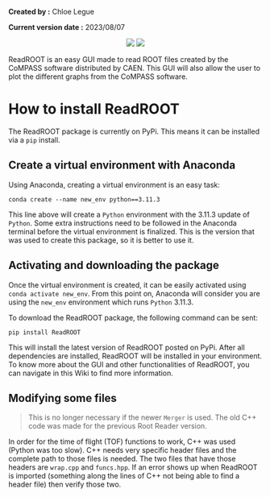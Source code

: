**Created by :** Chloe Legue

**Current version date :** 2023/08/07

<p align=center>
<a target="_blank" href="https://www.python.org/downloads/" title="Python version"><img src="https://img.shields.io/badge/python-%3E=_3.11-green.svg"></a>
<a target="_blank" href="https://pypi.org/project/ReadROOT/" title="PyPI version"><img src="https://img.shields.io/pypi/v/ReadROOT?logo=pypi"></a>
</p>

ReadROOT is an easy GUI made to read ROOT files created by the CoMPASS software distributed by CAEN. This GUI will also allow the user to plot the different graphs from the CoMPASS software.

# How to install ReadROOT

The ReadROOT package is currently on PyPi. This means it can be installed via a `pip` install.

## Create a virtual environment with Anaconda

Using Anaconda, creating a virtual environment is an easy task:

```
conda create --name new_env python==3.11.3
```

This line above will create a `Python` environment with the 3.11.3 update of `Python`. Some extra instructions need to be followed in the Anaconda terminal before the virtual environment is finalized. This is the version that was used to create this package, so it is better to use it.

## Activating and downloading the package

Once the virtual environment is created, it can be easily activated using `conda activate new_env`. From this point on, Anaconda will consider you are using the `new_env` environment which runs `Python` 3.11.3.

To download the ReadROOT package, the following command can be sent:

```
pip install ReadROOT
```

This will install the latest version of ReadROOT posted on PyPi. After all dependencies are installed, ReadROOT will be installed in your environment. To know more about the GUI and other functionalities of ReadROOT, you can navigate in this Wiki to find more information.

## Modifying some files

> This is no longer necessary if the newer `Merger` is used. The old C++ code was made for the previous Root Reader version.

In order for the time of flight (TOF) functions to work, C++ was used (Python was too slow). C++ needs very specific header files and the complete path to those files is needed. The two files that have those headers are `wrap.cpp` and `funcs.hpp`. If an error shows up when ReadROOT is imported (something along the lines of C++ not being able to find a header file) then verify those two.
